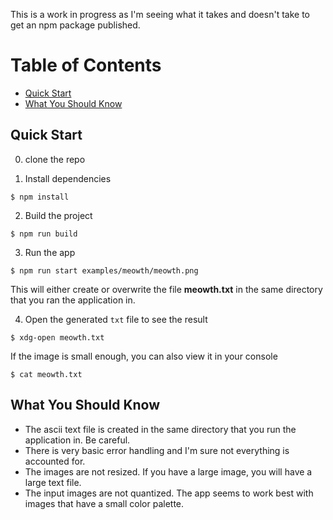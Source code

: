 This is a work in progress as I'm seeing what it takes and doesn't take to get an npm package published.

# Table of Contents

- [Quick Start](#Quick-Start)
- [What You Should Know](#What-You-Should-Know)

## Quick Start

0. clone the repo

1. Install dependencies

```console
$ npm install
```

2. Build the project

```console
$ npm run build
```

3. Run the app

```console
$ npm run start examples/meowth/meowth.png
```

This will either create or overwrite the file **meowth.txt** in the same directory that you ran the application in.

4. Open the generated `txt` file to see the result

```console
$ xdg-open meowth.txt
```

If the image is small enough, you can also view it in your console

```console
$ cat meowth.txt
```

## What You Should Know

- The ascii text file is created in the same directory that you run the application in. Be careful.
- There is very basic error handling and I'm sure not everything is accounted for.
- The images are not resized. If you have a large image, you will have a large text file.
- The input images are not quantized. The app seems to work best with images that have a small color palette.
